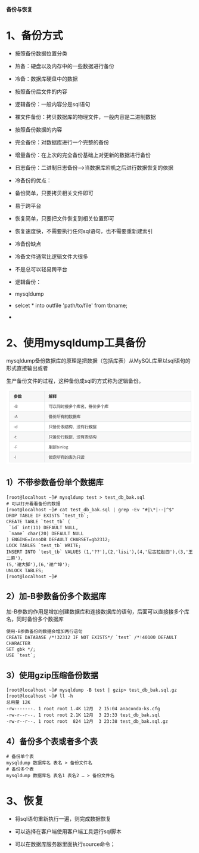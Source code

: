 **备份与恢复**

# 1、备份方式

- 按照备份数据位置分类

- 热备：硬盘以及内存中的⼀些数据进⾏备份

- 冷备：数据库硬盘中的数据

- 按照备份后⽂件的内容

- 逻辑备份：⼀般内容分是sql语句

- 裸⽂件备份：拷⻉数据库的物理文件，⼀般内容是⼆进制数据

- 按照备份数据的内容

- 完全备份：对数据库进⾏⼀个完整的备份

- 增量备份：在上次的完全备份基础上对更新的数据进⾏备份

- ⽇志备份：⼆进制⽇志备份-->当数据库宕机之后进⾏数据恢复的依据

- 冷备份的优点：

- 备份简单，只要拷⻉相关⽂件即可

- 易于跨平台

- 恢复简单，只要把⽂件恢复到相关位置即可

- 恢复速度快，不需要执⾏任何sql语句，也不需要重新建索引

- 冷备份缺点

- 冷备⽂件通常⽐逻辑⽂件⼤很多

- 不是总可以轻易跨平台

- 逻辑备份：

- mysqldump

- selcet * into outfile 'path/to/file' from tbname;

- 

# 2、使用mysqldump工具备份

mysqldump备份数据库的原理是把数据（包括库表）从MySQL库里以sql语句的形式直接输出或者

生产备份文件的过程，这种备份成sql的方式称为逻辑备份。

![](images/WEBRESOURCE26d26adb6a131546961797662cef0482截图.png)

## 1）不带参数备份单个数据库

```
[root@localhost ~]# mysqldump test > test_db_bak.sql
# 可以打开看看备份的数据
[root@localhost ~]# cat test_db_bak.sql | grep -Ev "#|\*|--|^$"
DROP TABLE IF EXISTS `test_tb`;
CREATE TABLE `test_tb` (
 `id` int(11) DEFAULT NULL,
 `name` char(20) DEFAULT NULL
) ENGINE=InnoDB DEFAULT CHARSET=gb2312;
LOCK TABLES `test_tb` WRITE;
INSERT INTO `test_tb` VALUES (1,'??'),(2,'lisi'),(4,'尼古拉赵四'),(3,'王二麻'),
(5,'谢大脚'),(6,'谢广坤');
UNLOCK TABLES;
[root@localhost ~]#
```

## 2）加-B参数备份多个数据库

加-B参数的作用是增加创建数据库和连接数据库的语句，后面可以直接接多个库名，同时备份多个数据库

```
使用-B参数备份的数据会增加两行语句
CREATE DATABASE /*!32312 IF NOT EXISTS*/ `test` /*!40100 DEFAULT CHARACTER
SET gbk */;
USE `test`;
```

## 3）使用gzip压缩备份数据

```
[root@localhost ~]# mysqldump -B test | gzip> test_db_bak.sql.gz
[root@localhost ~]# ll -h
总用量 12K
-rw-------. 1 root root 1.4K 12月  2 15:04 anaconda-ks.cfg
-rw-r--r--. 1 root root 2.1K 12月  3 23:33 test_db_bak.sql
-rw-r--r--. 1 root root  824 12月  3 23:38 test_db_bak.sql.gz
```

## 4）备份多个表或者多个表

```
# 备份单个表
mysqldump 数据库名 表名 > 备份文件名
# 备份多个表
mysqldump 数据库名 表名1 表名2 … > 备份文件名
```

# 3、恢复

- 将sql语句重新执行一遍，则完成数据恢复

- 可以选择在客户端使用客户端工具运行sql脚本

- 可以在数据库服务器里面执行source命令；